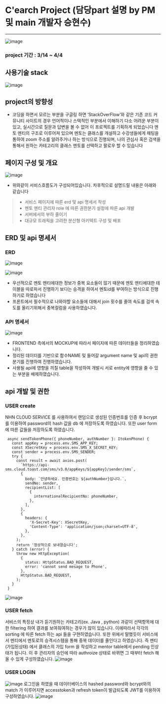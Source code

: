 ﻿# C'earch Project (담당part 설명 by PM 및 main 개발자 승현수)
-------------------
![image](https://user-images.githubusercontent.com/72781752/162286009-2952f820-23a4-4b16-b98c-fe06060a1d89.png)
### project 기간 : 3/14 ~ 4/4

## 사용기술 stack
![image](https://user-images.githubusercontent.com/72781752/162289487-089bde27-9c7d-4493-a886-fe861c525017.png)


## project의 방향성
+ 코딩을 하면서 모르는 부분을 구글링 하면 ‘StackOverFlow’와 같은 기존 코드 커뮤니티
사이트의 경우 언어적이나 스택적인 부분에서 이해하기 다소 어려운 부분이 있고,
실시간으로 질문과 답변을 볼 수 없어 이 프로젝트를 기획하게 되었습니다 멘토 멘티의 구조로 이루어져 있으며 멘토는 클래스를 개설하고 수강생들에게 채팅을 통하여 zoom 주소를 알려주거나
하는 방식으로 진행되며, 나의 관심사 혹은 검색을 통해서 원하는 카테고리의 클래스 멘토를 선택하고 팔로우 할 수 있습니다

## 페이지 구성 및 개요
![image](https://user-images.githubusercontent.com/72781752/162289664-210fcbc2-81a7-42ea-b39c-34d6ab501e8c.png)
+ 위와같이 서비스흐름도가 구성되어있습니다. 차후적으로 설명드릴 내용은 아래와 같습니다
>+ 서비스 페이지에 따른 erd 및 api 명세서 작성
>+ 멘토 멘티 관리자 role 에 따른 권한분기 설정에 따른 api 개발
>+ 서버에서의 부하 줄이기
>+ 대규모 트래픽을 고려한 분산형 아키텍트 구성 및 배포

## ERD 및 api 명세서 

### ERD
![image](https://user-images.githubusercontent.com/72781752/162298043-67576bf8-7258-4fca-889e-fa858f15c7bd.png)

![image](https://user-images.githubusercontent.com/72781752/162299243-b1647731-7027-4eba-b4c0-2098d61f949d.png)

+ 우선적으로 멘토 멘티에대한 정보가 중복 요소들이 많기 때문에 멘토 멘티에대한 테이블을 따로파서 진행하기 보다는 승격을 하여서 멘토id를 부여하는 방식으로 진행하기로 하였습니다
+ 프론트에서 필수적으로 나와야할 요소들에 대해서 join 횟수를 줄여 속도를 검색 속도를 올리기위해서 중복컬럼을 사용하였습니다.

### API 명세서
![image](https://user-images.githubusercontent.com/72781752/162307997-0f935b72-3bed-49da-b2b7-3eede455e2fd.png)

+ FRONTEND 측에서의 MOCKUP에 따라서 페이지에 따른 데이터들을 정리하였습니다.
+ 정리된 데이터를 기반으로 함수NAME 및 들어갈 argument name 및 api의 권한분기를 진행하여 진행하였습니다.
+ 사용될 api에 영향을 끼칠 table을 작성하여 개발시 서로 entity에 영향을 줄 수 있는 부분을 배제하였습니다.

## api 개발 및 권한
### USER create
 NHN CLOUD SERVICE 를 사용하여서 랜덤으로 생성된 인증번호를 인증 후 bcrypt 를 이용하여 password의 hash 값을 db 에 저장하도록 하였습니다.
 또한 user form에 따른 값들을 저장하도록 하였습니다.
 ```
  async sendTokenPhone({ phoneNumber, authNumber }: ItokenPhone) {
    const appKey = process.env.SMS_APP_KEY;
    const XSecretKey = process.env.SMS_X_SECRET_KEY;
    const sender = process.env.SMS_SENDER;
    try {
      const result = await axios.post(
        `https://api-sms.cloud.toast.com/sms/v3.0/appKeys/${appKey}/sender/sms`,
        {
          body: `안녕하세요. 인증번호는 ${authNumber}입니다.`,
          sendNo: sender,
          recipientList: [
            {
              internationalRecipientNo: phoneNumber,
            },
          ],
        },
        {
          headers: {
            'X-Secret-Key': XSecretKey,
            'Content-Type': 'application/json;charset=UTF-8',
          },
        },
      );
      return '정상적으로 보내졌습니다';
    } catch (error) {
      throw new HttpException(
        {
          status: HttpStatus.BAD_REQUEST,
          error: 'cannot send mesage to Phone',
        },
        HttpStatus.BAD_REQUEST,
      );
    }
  }
 ```
 ![image](https://user-images.githubusercontent.com/72781752/162316121-bb4e81d3-a752-4a2e-bb1e-fadf3b060e10.png) 
 ### USER fetch 
 서비스의 특징상 내가 듣기원하는 카테고리(ex. Java , python) 과같이 선택항목에 대한 filtering 하여 결과를 보여줘여하는 경우가 많이 있습니다.
 이에따라서 각각의 sorting 에 따른 fetch 하는 api 들을 구현하였습니다.
 또한 위에서 말했듯이 서비스에서 멘티에서 멘토로의 승격시스템을 통해 중복 데이터를 줄인다고 하였습니다. 즉 멘티(가입된상태) 에서 클래스의 가입 form 을 작성하고 
 mentor table에서 pending 인상태가 됩니다. 이 후 관리자의 승인에 따라 authroize 상태로 바뀌면 그 때부터 fetch 해올 수 있게 구성하였습니다.
 ![image](https://user-images.githubusercontent.com/72781752/162324927-5f8c600c-d430-4efc-9901-5d085f5de6b8.png)
 
 ### USER LOGIN
![image](https://user-images.githubusercontent.com/72781752/162325200-945e8614-8505-421c-89d7-108cc6cf3635.png)
로그인을 하였을 때 데이터베이스의 hashed password와 bcrypt와의 match 가 이루어지면 accesstoken과 refresh token이 발급되도록 JWT를 이용하여 구성하였습니다.
![image](https://user-images.githubusercontent.com/72781752/162326264-91033a2b-c455-42af-9942-1c9127d83cd5.png)



 


